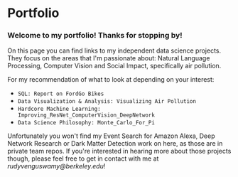 # Portfolio
### Welcome to my portfolio! Thanks for stopping by!

On this page you can find links to my independent data science projects. They focus on the areas that I'm passionate about: Natural Language Processing, Computer Vision and Social Impact, specifically air pollution. 

For my recommendation of what to look at depending on your interest:
- `SQL: Report on FordGo Bikes`
- `Data Visualization & Analysis: Visualizing Air Pollution`
- `Hardcore Machine Learning: Improving_ResNet_ComputerVision_DeepNetwork`
- `Data Science Philosophy: Monte_Carlo_For_Pi`

Unfortunately you won't find my Event Search for Amazon Alexa, Deep Network Research or Dark Matter Detection work on here, as those are in private team repos. If you're interested in hearing more about those projects though, please feel free to get in contact with me at _rudyvenguswamy@berkeley.edu_!



